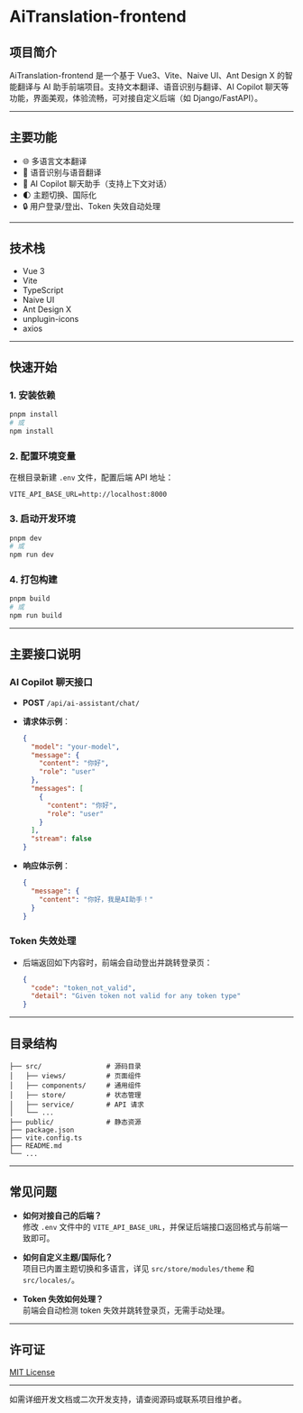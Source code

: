 # AiTranslation-frontend

## 项目简介

AiTranslation-frontend 是一个基于 Vue3、Vite、Naive UI、Ant Design X 的智能翻译与 AI 助手前端项目。支持文本翻译、语音识别与翻译、AI Copilot 聊天等功能，界面美观，体验流畅，可对接自定义后端（如 Django/FastAPI）。

---

## 主要功能

- 🌐 多语言文本翻译
- 🎤 语音识别与语音翻译
- 🤖 AI Copilot 聊天助手（支持上下文对话）
- 🌓 主题切换、国际化
- 🔒 用户登录/登出、Token 失效自动处理

---

## 技术栈

- Vue 3
- Vite
- TypeScript
- Naive UI
- Ant Design X
- unplugin-icons
- axios

---

## 快速开始

### 1. 安装依赖

```bash
pnpm install
# 或
npm install
```

### 2. 配置环境变量

在根目录新建 `.env` 文件，配置后端 API 地址：

```
VITE_API_BASE_URL=http://localhost:8000
```

### 3. 启动开发环境

```bash
pnpm dev
# 或
npm run dev
```

### 4. 打包构建

```bash
pnpm build
# 或
npm run build
```

---

## 主要接口说明

### AI Copilot 聊天接口

- **POST** `/api/ai-assistant/chat/`
- **请求体示例**：

  ```json
  {
    "model": "your-model",
    "message": {
      "content": "你好",
      "role": "user"
    },
    "messages": [
      {
        "content": "你好",
        "role": "user"
      }
    ],
    "stream": false
  }
  ```

- **响应体示例**：

  ```json
  {
    "message": {
      "content": "你好，我是AI助手！"
    }
  }
  ```

### Token 失效处理

- 后端返回如下内容时，前端会自动登出并跳转登录页：

  ```json
  {
    "code": "token_not_valid",
    "detail": "Given token not valid for any token type"
  }
  ```

---

## 目录结构

```
├── src/                # 源码目录
│   ├── views/          # 页面组件
│   ├── components/     # 通用组件
│   ├── store/          # 状态管理
│   ├── service/        # API 请求
│   └── ...             
├── public/             # 静态资源
├── package.json
├── vite.config.ts
├── README.md
└── ...
```

---

## 常见问题

- **如何对接自己的后端？**  
  修改 `.env` 文件中的 `VITE_API_BASE_URL`，并保证后端接口返回格式与前端一致即可。

- **如何自定义主题/国际化？**  
  项目已内置主题切换和多语言，详见 `src/store/modules/theme` 和 `src/locales/`。

- **Token 失效如何处理？**  
  前端会自动检测 token 失效并跳转登录页，无需手动处理。

---

## 许可证

[MIT License](./LICENSE)

---

如需详细开发文档或二次开发支持，请查阅源码或联系项目维护者。
